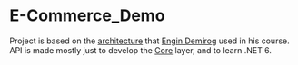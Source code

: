 # E-Commerce_Demo

Project is based on the [architecture](https://github.com/engindemirog/NetCoreBackend/) that [Engin Demirog](https://github.com/engindemirog) used in his course.
API is made mostly just to develop the [Core](https://github.com/Yunus-38/E-Commerce_Demo/tree/master/Core) layer, and to learn .NET 6.
